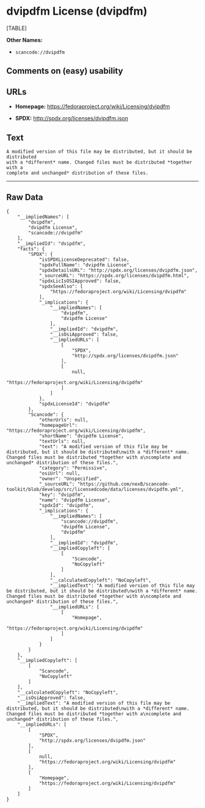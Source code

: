 dvipdfm License (dvipdfm)
=========================

[TABLE]

**Other Names:**

-   `scancode://dvipdfm`

Comments on (easy) usability
----------------------------

URLs
----

-   **Homepage:** https://fedoraproject.org/wiki/Licensing/dvipdfm

-   **SPDX:** http://spdx.org/licenses/dvipdfm.json

Text
----

    A modified version of this file may be distributed, but it should be distributed
    with a *different* name. Changed files must be distributed *together with a
    complete and unchanged* distribution of these files.

------------------------------------------------------------------------

Raw Data
--------

    {
        "__impliedNames": [
            "dvipdfm",
            "dvipdfm License",
            "scancode://dvipdfm"
        ],
        "__impliedId": "dvipdfm",
        "facts": {
            "SPDX": {
                "isSPDXLicenseDeprecated": false,
                "spdxFullName": "dvipdfm License",
                "spdxDetailsURL": "http://spdx.org/licenses/dvipdfm.json",
                "_sourceURL": "https://spdx.org/licenses/dvipdfm.html",
                "spdxLicIsOSIApproved": false,
                "spdxSeeAlso": [
                    "https://fedoraproject.org/wiki/Licensing/dvipdfm"
                ],
                "_implications": {
                    "__impliedNames": [
                        "dvipdfm",
                        "dvipdfm License"
                    ],
                    "__impliedId": "dvipdfm",
                    "__isOsiApproved": false,
                    "__impliedURLs": [
                        [
                            "SPDX",
                            "http://spdx.org/licenses/dvipdfm.json"
                        ],
                        [
                            null,
                            "https://fedoraproject.org/wiki/Licensing/dvipdfm"
                        ]
                    ]
                },
                "spdxLicenseId": "dvipdfm"
            },
            "Scancode": {
                "otherUrls": null,
                "homepageUrl": "https://fedoraproject.org/wiki/Licensing/dvipdfm",
                "shortName": "dvipdfm License",
                "textUrls": null,
                "text": "A modified version of this file may be distributed, but it should be distributed\nwith a *different* name. Changed files must be distributed *together with a\ncomplete and unchanged* distribution of these files.",
                "category": "Permissive",
                "osiUrl": null,
                "owner": "Unspecified",
                "_sourceURL": "https://github.com/nexB/scancode-toolkit/blob/develop/src/licensedcode/data/licenses/dvipdfm.yml",
                "key": "dvipdfm",
                "name": "dvipdfm License",
                "spdxId": "dvipdfm",
                "_implications": {
                    "__impliedNames": [
                        "scancode://dvipdfm",
                        "dvipdfm License",
                        "dvipdfm"
                    ],
                    "__impliedId": "dvipdfm",
                    "__impliedCopyleft": [
                        [
                            "Scancode",
                            "NoCopyleft"
                        ]
                    ],
                    "__calculatedCopyleft": "NoCopyleft",
                    "__impliedText": "A modified version of this file may be distributed, but it should be distributed\nwith a *different* name. Changed files must be distributed *together with a\ncomplete and unchanged* distribution of these files.",
                    "__impliedURLs": [
                        [
                            "Homepage",
                            "https://fedoraproject.org/wiki/Licensing/dvipdfm"
                        ]
                    ]
                }
            }
        },
        "__impliedCopyleft": [
            [
                "Scancode",
                "NoCopyleft"
            ]
        ],
        "__calculatedCopyleft": "NoCopyleft",
        "__isOsiApproved": false,
        "__impliedText": "A modified version of this file may be distributed, but it should be distributed\nwith a *different* name. Changed files must be distributed *together with a\ncomplete and unchanged* distribution of these files.",
        "__impliedURLs": [
            [
                "SPDX",
                "http://spdx.org/licenses/dvipdfm.json"
            ],
            [
                null,
                "https://fedoraproject.org/wiki/Licensing/dvipdfm"
            ],
            [
                "Homepage",
                "https://fedoraproject.org/wiki/Licensing/dvipdfm"
            ]
        ]
    }